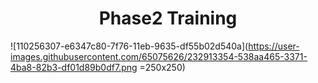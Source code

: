 <h1 align="center">
Phase2 Training
</h1>

![110256307-e6347c80-7f76-11eb-9635-df55b02d540a](https://user-images.githubusercontent.com/65075626/232913354-538aa465-3371-4ba8-82b3-df01d89b0df7.png =250x250)
